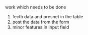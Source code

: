 work which needs to be done
1) fecth data and presnet in the table
2) post the data from the form
3) minor features in input field